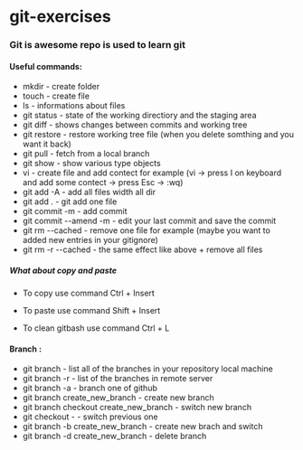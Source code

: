 # git-exercises

### Git is awesome repo is used to learn git

#### Useful commands:

- mkdir - create folder 
- touch - create file 
- ls - informations about files
- git status - state of the working directiory and the staging area
- git diff - shows changes between commits and working tree
- git restore - restore working tree file (when you delete somthing and you want it back)
- git pull - fetch from a local branch
- git show - show various type objects
- vi - create file and add contect for example (vi -> press I on keyboard and add some contect -> press Esc -> :wq)
- git add -A - add all files width all dir
- git add . - git add one file
- git commit -m - add commit 
- git commit --amend -m - edit your last commit and save the commit
- git rm --cached - remove one file for example (maybe you want to added new entries in your gitignore)
- git rm -r --cached - the same effect like above  + remove all files 



##### What about copy and paste 

- To copy use command Ctrl + Insert
- To paste use command Shift + Insert

- To clean gitbash use command Ctrl + L

#### Branch :

- git branch - list all of the branches in your repository local machine
- git branch -r - list of the branches in remote server
- git branch -a - branch one of github
- git branch create_new_branch - create new branch 
- git branch checkout  create_new_branch - switch new branch
- git checkout -  - switch previous one
- git branch -b create_new_branch - create new brach and switch 
- git branch -d create_new_branch - delete branch
